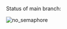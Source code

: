 
Status of main branch:

![no_semaphore](https://github.com/franziseidl/cdas_semaphoreExample/actions/workflows/go.yml/badge.svg)
